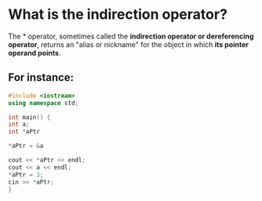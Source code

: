 # What is the indirection operator? 

The * operator, sometimes called the **indirection operator or dereferencing operator**, returns an "alias or nickname" for the object in which **its pointer 
operand points**. 

## For instance: 
```cpp
#include <iostream> 
using namespace std; 

int main() { 
int a; 
int *aPtr 

*aPtr = &a

cout << *aPtr << endl; 
cout << a << endl; 
*aPtr = 3; 
cin >> *aPtr; 
} 


